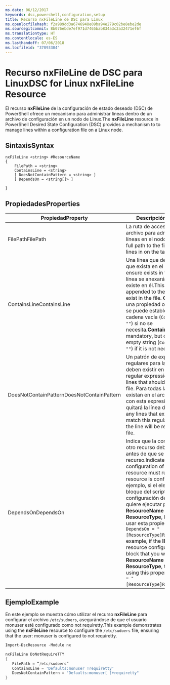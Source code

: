 ```yaml
---
ms.date: 06/12/2017
keywords: dsc,powershell,configuration,setup
title: Recurso nxFileLine de DSC para Linux
ms.openlocfilehash: f2a989dd3a6746948e09ba94e279c02be8ebe2de
ms.sourcegitcommit: 8b076ebde7ef971d7465bab834a3c2a32471ef6f
ms.translationtype: HT
ms.contentlocale: es-ES
ms.lasthandoff: 07/06/2018
ms.locfileid: "37893304"
---
```

# <a name="dsc-for-linux-nxfileline-resource"></a><span data-ttu-id="6f4de-103">Recurso nxFileLine de DSC para Linux</span><span class="sxs-lookup"><span data-stu-id="6f4de-103">DSC for Linux nxFileLine Resource</span></span>

<span data-ttu-id="6f4de-104">El recurso **nxFileLine** de la configuración de estado deseado (DSC) de PowerShell ofrece un mecanismo para administrar líneas dentro de un archivo de configuración en un nodo de Linux.</span><span class="sxs-lookup"><span data-stu-id="6f4de-104">The **nxFileLine** resource in PowerShell Desired State Configuration (DSC) provides a mechanism to to manage lines within a configuration file on a Linux node.</span></span>

## <a name="syntax"></a><span data-ttu-id="6f4de-105">Sintaxis</span><span class="sxs-lookup"><span data-stu-id="6f4de-105">Syntax</span></span>

```
nxFileLine <string> #ResourceName
{
    FilePath = <string>
    ContainsLine = <string>
    [ DoesNotContainPattern = <string> ]
    [ DependsOn = <string[]> ]

}
```

## <a name="properties"></a><span data-ttu-id="6f4de-106">Propiedades</span><span class="sxs-lookup"><span data-stu-id="6f4de-106">Properties</span></span>

|  <span data-ttu-id="6f4de-107">Propiedad</span><span class="sxs-lookup"><span data-stu-id="6f4de-107">Property</span></span> |  <span data-ttu-id="6f4de-108">Descripción</span><span class="sxs-lookup"><span data-stu-id="6f4de-108">Description</span></span> |
|---|---|
| <span data-ttu-id="6f4de-109">FilePath</span><span class="sxs-lookup"><span data-stu-id="6f4de-109">FilePath</span></span>| <span data-ttu-id="6f4de-110">La ruta de acceso completa al archivo para administrar las líneas en el nodo de destino.</span><span class="sxs-lookup"><span data-stu-id="6f4de-110">The full path to the file to manage lines in on the target node.</span></span>|
| <span data-ttu-id="6f4de-111">ContainsLine</span><span class="sxs-lookup"><span data-stu-id="6f4de-111">ContainsLine</span></span>| <span data-ttu-id="6f4de-112">Una línea que debe asegurarse que exista en el archivo.</span><span class="sxs-lookup"><span data-stu-id="6f4de-112">A line to ensure exists in the file.</span></span> <span data-ttu-id="6f4de-113">Esta línea se anexará al archivo si no existe en él.</span><span class="sxs-lookup"><span data-stu-id="6f4de-113">This line will be appended to the file if it does not exist in the file.</span></span> <span data-ttu-id="6f4de-114">**ContainsLine** es una propiedad obligatoria, pero se puede establecer en una cadena vacía (`ContainsLine = ""`) si no se necesita.</span><span class="sxs-lookup"><span data-stu-id="6f4de-114">**ContainsLine** is mandatory, but can be set to an empty string (`ContainsLine = ""`) if it is not needed.</span></span>|
| <span data-ttu-id="6f4de-115">DoesNotContainPattern</span><span class="sxs-lookup"><span data-stu-id="6f4de-115">DoesNotContainPattern</span></span>| <span data-ttu-id="6f4de-116">Un patrón de expresiones regulares para las líneas que no deben existir en el archivo.</span><span class="sxs-lookup"><span data-stu-id="6f4de-116">A regular expression pattern for lines that should not exist in the file.</span></span> <span data-ttu-id="6f4de-117">Para todas las líneas que existan en el archivo y coincidan con esta expresión regular, se quitará la línea del archivo.</span><span class="sxs-lookup"><span data-stu-id="6f4de-117">For any lines that exist in the file that match this regular expression, the line will be removed from the file.</span></span>|
| <span data-ttu-id="6f4de-118">DependsOn</span><span class="sxs-lookup"><span data-stu-id="6f4de-118">DependsOn</span></span> | <span data-ttu-id="6f4de-119">Indica que la configuración de otro recurso debe ejecutarse antes de que se configure este recurso.</span><span class="sxs-lookup"><span data-stu-id="6f4de-119">Indicates that the configuration of another resource must run before this resource is configured.</span></span> <span data-ttu-id="6f4de-120">Por ejemplo, si el elemento **ID** del bloque del script de configuración del recurso que quiere ejecutar primero es **ResourceName** y su tipo es **ResourceType**, la sintaxis para usar esta propiedad es `DependsOn = "[ResourceType]ResourceName"`.</span><span class="sxs-lookup"><span data-stu-id="6f4de-120">For example, if the **ID** of the resource configuration script block that you want to run first is **ResourceName** and its type is **ResourceType**, the syntax for using this property is `DependsOn = "[ResourceType]ResourceName"`.</span></span>|

## <a name="example"></a><span data-ttu-id="6f4de-121">Ejemplo</span><span class="sxs-lookup"><span data-stu-id="6f4de-121">Example</span></span>

<span data-ttu-id="6f4de-122">En este ejemplo se muestra cómo utilizar el recurso **nxFileLine** para configurar el archivo `/etc/sudoers`, asegurándose de que el usuario monuser esté configurado como not requiretty.</span><span class="sxs-lookup"><span data-stu-id="6f4de-122">This example demonstrates using the **nxFileLine** resource to configure the `/etc/sudoers` file, ensuring that the user: monuser is configured to not requiretty.</span></span>

```powershell
Import-DscResource -Module nx

nxFileLine DoNotRequireTTY
{
   FilePath = “/etc/sudoers”
   ContainsLine = 'Defaults:monuser !requiretty'
   DoesNotContainPattern = "Defaults:monuser[ ]+requiretty"
}
```